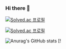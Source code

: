 ### Hi there 👋

[![Solved.ac
프로필](http://mazassumnida.wtf/api/mini/generate_badge?boj=qnekvptmxm74)](https://solved.ac/qnekvptmxm74)

[![Solved.ac
프로필](http://mazassumnida.wtf/api/generate_badge?boj=qnekvptmxm74)](https://solved.ac/qnekvptmxm74)


![Anurag's GitHub stats](https://github-readme-stats.vercel.app/api?username=hyeokzzi&show_icons=true&theme=radical) [!

<!--
**hyeokzzi/hyeokzzi** is a ✨ _special_ ✨ repository because its `README.md` (this file) appears on your GitHub profile.

Here are some ideas to get you started:

- 🔭 I’m currently working on ...
- 🌱 I’m currently learning ...
- 👯 I’m looking to collaborate on ...
- 🤔 I’m looking for help with ...
- 💬 Ask me about ...
- 📫 How to reach me: ...
- 😄 Pronouns: ...
- ⚡ Fun fact: ...
-->
